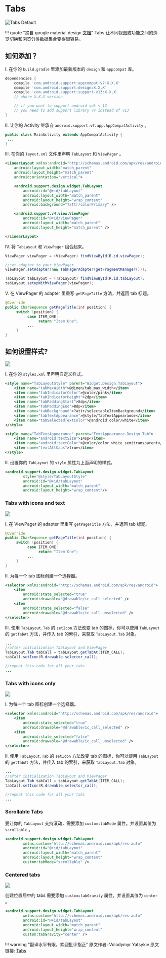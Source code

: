 # Tabs

![Tabs Default](../images/tabs_default.png)

!!! quote "摘自 google material design [文档](https://www.google.com/design/spec/components/tabs.html)"
    Tabs 让不同视图或功能之间的浏览切换和浏览分类数据集合变得很容易。

## 如何添加？

I. 在你的 `build.gradle` 里添加最新版本的 `design` 和 `appcompat` 库。

```groovy
dependencies {
    compile 'com.android.support:appcompat-v7:X.X.X'
    compile 'com.android.support:design:X.X.X'
    compile 'com.android.support:support-v13:X.X.X'
    // where X.X.X version

    // if you want to support android sdk < 13
    // you need to add support library v4 instead of v13
}
```

II. 让你的 Activity 继承自 `android.support.v7.app.AppCompatActivity` 。

```java
public class MainActivity extends AppCompatActivity {
 ...
}
```

III. 在你的 `layout.xml` 文件里声明 `TabLayout` 和 `ViewPager` 。

```xml
<LinearLayout xmlns:android="http://schemas.android.com/apk/res/android"
    android:layout_width="match_parent"
    android:layout_height="match_parent"
    android:orientation="vertical">

    <android.support.design.widget.TabLayout
        android:id="@+id/tabLayout"
        android:layout_width="match_parent"
        android:layout_height="wrap_content"
        android:background="?attr/colorPrimary" />

    <android.support.v4.view.ViewPager
        android:id="@+id/viewPager"
        android:layout_width="match_parent"
        android:layout_height="match_parent" />

</LinearLayout>
```

IV. 将 `TabLayout` 和 `ViewPager` 组合起来。

```java
ViewPager viewPager = (ViewPager) findViewById(R.id.viewPager);

//set adapter to your ViewPager
viewPager.setAdapter(new TabPagerAdapter(getFragmentManager()));

TabLayout tabLayout = (TabLayout) findViewById(R.id.tabLayout);
tabLayout.setupWithViewPager(viewPager);
```

V. 在 ViewPager 的 adapter 里重写 `getPageTitle` 方法，并返回 tab 标题。

```java
@Override
public CharSequence getPageTitle(int position) {
     switch (position) {
          case ITEM_ONE:
               return "Item One";
          ...
     }
}
```

## 如何设置样式?

![](../images/tabs_styled.png)

I. 在你的 `styles.xml` 里声明自定义样式。

```xml
<style name="TabLayoutStyle" parent="Widget.Design.TabLayout">
    <item name="tabMaxWidth">@dimen/tab_max_width</item>
    <item name="tabIndicatorColor">@color/pink</item>
    <item name="tabIndicatorHeight">2dp</item>
    <item name="tabPaddingStart">8dp</item>
    <item name="tabPaddingEnd">8dp</item>
    <item name="tabBackground">?attr/selectableItemBackground</item>
    <item name="tabTextAppearance">@style/TabTextAppearance</item>
    <item name="tabSelectedTextColor">@android:color/white</item>
</style>

<style name="TabTextAppearance" parent="TextAppearance.Design.Tab">
    <item name="android:textSize">14sp</item>
    <item name="android:textColor">@color/color_white_semitransparent</item>
    <item name="textAllCaps">true</item>
</style>
```

II. 设置你的 `TabLayout` 的 `style` 属性为上面声明的样式。

```xml
<android.support.design.widget.TabLayout
        style="@style/TabLayoutStyle"
        android:id="@+id/tabLayout"
        android:layout_width="match_parent"
        android:layout_height="wrap_content"/>
```

### Tabs with icons and text

![](../images/tabs_with_icons_and_text.png)

I. 在 ViewPager 的 adapter 里重写 `getPageTitle` 方法，并返回 tab 标题。

```java
@Override
public CharSequence getPageTitle(int position) {
     switch (position) {
          case ITEM_ONE:
               return "Item One";
          ...
     }
}
```

II. 为每一个 tab 图标创建一个选择器。

```xml
<selector xmlns:android="http://schemas.android.com/apk/res/android">
    <item
        android:state_selected="true"
        android:drawable="@drawable/ic_call_selected" />
    <item
        android:state_selected="false"
        android:drawable="@drawable/ic_call_unselected" />
</selector>
```

III. 使用 `TabLayout.Tab` 的 `setIcon` 方法改变 tab 的图标，你可以使用 `TabLayout` 的 `getTabAt` 方法，并传入 tab 的索引，来获取 `TabLayout.Tab` 对象。

```java
...
//after initialization TabLayout and ViewPager
TabLayout.Tab tabCall = tabLayout.getTabAt(ITEM_CALL);
tabCall.setIcon(R.drawable.selector_call);

//repeat this code for all your tabs
...
```

### Tabs with icons only

![](../images/tabs_with_icons_and_text.png)

I. 为每一个 tab 图标创建一个选择器。

```xml
<selector xmlns:android="http://schemas.android.com/apk/res/android">
    <item
        android:state_selected="true"
        android:drawable="@drawable/ic_call_selected" />
    <item
        android:state_selected="false"
        android:drawable="@drawable/ic_call_unselected" />
</selector>
```

II. 使用 `TabLayout.Tab` 的 `setIcon` 方法改变 tab 的图标，你可以使用 `TabLayout` 的 `getTabAt` 方法，并传入 tab 的索引，来获取 `TabLayout.Tab` 对象。

```java
...
//after initialization TabLayout and ViewPager
TabLayout.Tab tabCall = tabLayout.getTabAt(ITEM_CALL);
tabCall.setIcon(R.drawable.selector_call);

//repeat this code for all your tabs
...
```

### Scrollable Tabs

要让你的 `TabLayout` 支持滚动，需要添加 `custom:tabMode` 属性，并设置其值为 `scrollable` 。

```xml
<android.support.design.widget.TabLayout
        xmlns:custom="http://schemas.android.com/apk/res-auto"
        android:id="@+id/tabLayout"
        android:layout_width="match_parent"
        android:layout_height="wrap_content"
        custom:tabMode="scrollable" />
```

### Centered tabs

![](../images/tabs_centered.png)

创建位置居中的 tabs 需要添加 `custom:tabGravity` 属性，并设置其值为 `center` 。

```xml
<android.support.design.widget.TabLayout
        xmlns:custom="http://schemas.android.com/apk/res-auto"
        android:id="@+id/tabLayout"
        android:layout_width="match_parent"
        android:layout_height="wrap_content"
        custom:tabGravity="center" />
```

!!! warning "翻译水平有限，欢迎批评指正"
    原文作者: Volodymyr Yatsykiv
    原文链接: [Tabs](https://materialdoc.com/components/tabs/)
